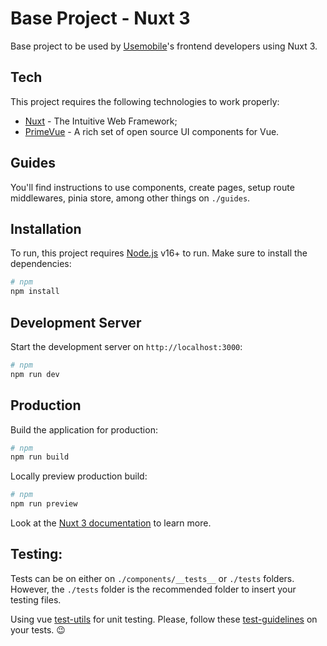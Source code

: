 # Base Project - Nuxt 3

Base project to be used by [Usemobile]'s frontend developers using Nuxt 3.

## Tech

This project requires the following technologies to work properly:

- [Nuxt] - The Intuitive Web Framework;
- [PrimeVue] - A rich set of open source UI components for Vue.

## Guides

You'll find instructions to use components, create pages, setup route middlewares, pinia store, among other things on `./guides`.

## Installation

To run, this project requires [Node.js] v16+ to run.
Make sure to install the dependencies:

```bash
# npm
npm install
```

## Development Server

Start the development server on `http://localhost:3000`:

```bash
# npm
npm run dev
```

## Production

Build the application for production:

```bash
# npm
npm run build
```

Locally preview production build:

```bash
# npm
npm run preview
```

Look at the [Nuxt 3 documentation](https://nuxt.com/docs/getting-started/introduction) to learn more.

## Testing:

Tests can be on either on `./components/__tests__` or `./tests` folders. However, the `./tests` folder is the recommended folder to insert your testing files.

Using vue [test-utils] for unit testing. Please, follow these [test-guidelines] on your tests. 😉

[node.js]: http://nodejs.org
[Usemobile]: https://usemobile.com.br/
[Nuxt]: https://nuxt.com/
[PrimeVue]: https://primevue.org/
[test-utils]: https://test-utils.vuejs.org
[test-guidelines]: https://test-utils.vuejs.org/guide/essentials/easy-to-test.html
